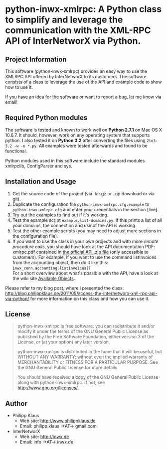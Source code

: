 # python-inwx-xmlrpc: A Python class to simplify and leverage the communication with the XML-RPC API of InterNetworX via Python.

## Project Information

This software (python-inwx-xmlrpc) provides an easy way to use the XMLRPC API
offered by InterNetworX to its customers.
The software consists of a class to leverage the use of the API
and example code to show how to use it.

If you have an idea for the software or want to report a bug, let me know via
email!

## Required Python modules

The software is tested and known to work well on **Python 2.7.1** on Mac OS X 10.6.7.
It should, however, work on any operating system that supports python.
I also tested it on **Python 3.2** after converting the files using `2to3-3.2 -w -n *.py`. All examples were tested afterwards and found to be functional.

Python modules used in this software include the standard modules xmlrpclib, ConfigParser and sys.

## Installation and Usage

1. Get the source code of the project (via .tar.gz or .zip download or via git).
2. Duplicate the configuration file `python-inwx-xmlrpc.cfg.example` to `python-inwx-xmlrpc.cfg` and enter your credentials in the section [live].
3. Try out the examples to find out if it's working.
  1. Test the example script `example.list-domains.py`. If this prints a list of all your domains, the connection and use of the API is working.
  2. Test the other example scripts (you may need to adjust more sections in the configuration file).
4. If you want to use the class in your own projects and with more *remote procedure calls*,
   you should have look at the API documentation PDF: xmlrpc.pdf contained in
   [the official API .zip file](https://www.inwx.de/de/download/file/api-current.zip) (only accessible to customers).
   For example, if you want to use the command listInvoices from the accounting object, then do it like this:
   `inwx_conn.accounting.listInvoices()`  
   For a short overview about what's possible with the API, have a look at the wiki site [Available Objects](https://github.com/pklaus/python-inwx-xmlrpc/wiki/Available-Objects).

Please refer to my blog post, where I presented the class:
<http://blog.philippklaus.de/2011/05/access-the-internetworx-xml-rpc-api-via-python/>
for more information on this class and how you can use it.

## License

> python-inwx-xmlrpc is free software: you can redistribute it and/or modify
> it under the terms of the GNU General Public License as published by
> the Free Software Foundation, either version 3 of the License, or
> (at your option) any later version.
> 
> python-inwx-xmlrpc is distributed in the hope that it will be useful,
> but WITHOUT ANY WARRANTY; without even the implied warranty of
> MERCHANTABILITY or FITNESS FOR A PARTICULAR PURPOSE.  See the
> GNU General Public License for more details.
> 
> You should have received a copy of the GNU General Public License
> along with python-inwx-xmlrpc.  If not, see <http://www.gnu.org/licenses/>.

## Author

* Philipp Klaus
  * Web site: <http://www.philippklaus.de>
  * Email: philipp.klaus →AT→ gmail.com
* InterNetworX
  * Web site: <http://inwx.de>
  * Email: info →AT→ inwx.de
